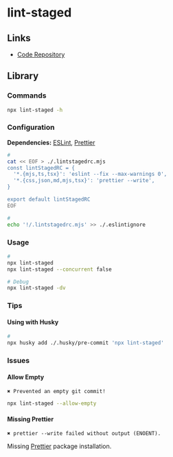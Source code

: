 # lint-staged

## Links

- [Code Repository](https://github.com/okonet/lint-staged)

## Library

### Commands

```sh
npx lint-staged -h
```

### Configuration

**Dependencies:** [ESLint](/eslint.md), [Prettier](/prettier.md)

```sh
#
cat << EOF > ./.lintstagedrc.mjs
const lintStagedRC = {
  '*.{mjs,ts,tsx}': 'eslint --fix --max-warnings 0',
  '*.{css,json,md,mjs,tsx}': 'prettier --write',
}

export default lintStagedRC
EOF

#
echo '!/.lintstagedrc.mjs' >> ./.eslintignore
```

### Usage

```sh
#
npx lint-staged
npx lint-staged --concurrent false

# Debug
npx lint-staged -dv
```

### Tips

#### Using with Husky

```sh
#
npx husky add ./.husky/pre-commit 'npx lint-staged'
```

### Issues

#### Allow Empty

```log
✖ Prevented an empty git commit!
```

```sh
npx lint-staged --allow-empty
```

#### Missing Prettier

```log
✖ prettier --write failed without output (ENOENT).
```

Missing [Prettier](/prettier.md) package installation.

